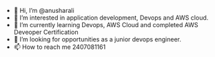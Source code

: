 - 👋 Hi, I’m @anusharali
- 👀 I’m interested in application development, Devops and AWS cloud.
- 🌱 I’m currently learning Devops, AWS Cloud and completed AWS Deveoper Certification
- 💞️ I’m looking for opportunities as a junior devops engineer.
- 📫 How to reach me 2407081161

<!---
anusharali/anusharali is a ✨ special ✨ repository because its `README.md` (this file) appears on your GitHub profile.
You can click the Preview link to take a look at your changes.
--->

